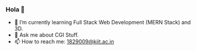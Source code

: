### Hola 👋

- 🌱 I’m currently learning Full Stack Web Development (MERN Stack) and 3D.
- 💬 Ask me about CGI Stuff.
- 📫 How to reach me: 1829009@kiit.ac.in
